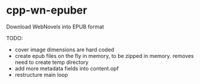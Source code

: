 # cpp-wn-epuber
Download WebNovels into EPUB format

TODO: 
- cover image dimensions are hard coded
- create epub files on the fly in memory, to be zipped in memory. removes need to create temp directory
- add more metadata fields into content.opf
- restructure main loop
